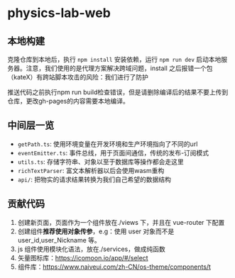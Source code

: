 # physics-lab-web

## 本地构建

克隆仓库到本地后，执行 `npm install` 安装依赖，运行 `npm run dev` 启动本地服务器。注意，我们使用的是代理方案解决跨域问题，install 之后报错一个包（kateX）有跨站脚本攻击的风险：我们进行了防护

推送代码之前执行npm run build检查错误，但是请删除编译后的结果不要上传到仓库，更改gh-pages的内容需要本地编译。

## 中间层一览

- `getPath.ts`: 使用环境变量在开发环境和生产环境指向了不同的url
- `eventEmitter.ts`: 事件总线，用于页面间通信，传统的发布-订阅模式
- `utils.ts`: 存储字符串、对象以至于数据库等操作都会走这里
- `richTextParser`: 富文本解析器以后会使用wasm重构
- `api/`: 把物实的请求结果转换为我们自己希望的数据结构

## 贡献代码

1. 创建新页面，页面作为一个组件放在./views 下，并且在 vue-router 下配置
2. 创建组件**推荐使用对象传参**，e.g：使用 user 对象而不是 user_id,user_Nickname 等。
3. js 组件使用模块化语法，放在./services，做成纯函数
4. 矢量图标库：https://icomoon.io/app/#/select
5. 组件库：https://www.naiveui.com/zh-CN/os-theme/components/t